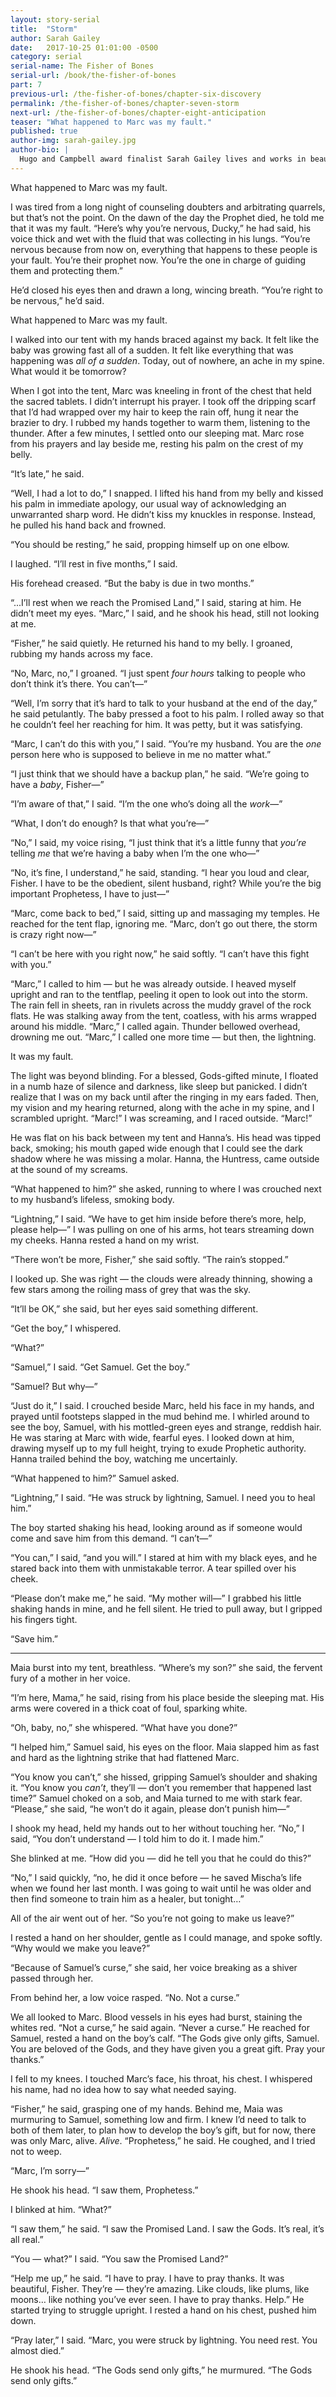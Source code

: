 ```yaml
---
layout: story-serial
title:  "Storm"
author: Sarah Gailey
date:   2017-10-25 01:01:00 -0500
category: serial
serial-name: The Fisher of Bones
serial-url: /book/the-fisher-of-bones
part: 7
previous-url: /the-fisher-of-bones/chapter-six-discovery
permalink: /the-fisher-of-bones/chapter-seven-storm
next-url: /the-fisher-of-bones/chapter-eight-anticipation
teaser: "What happened to Marc was my fault."
published: true
author-img: sarah-gailey.jpg
author-bio: |
  Hugo and Campbell award finalist Sarah Gailey lives and works in beautiful Portland, Oregon. Their nonfiction has been published by _Mashable_ and the _Boston Globe_, and their fiction has been published internationally. They are a regular contributor for _Tor.com_ and _Barnes & Noble_. You can find links to their work at [www.sarahgailey.com](http://www.sarahgailey.com). They tweet [@gaileyfrey](http://twitter.com/gaileyfrey).
---
```


What happened to Marc was my fault.

I was tired from a long night of counseling doubters and arbitrating quarrels, but that’s not the point. On the dawn of the day the Prophet died, he told me that it was my fault. “Here’s why you’re nervous, Ducky,” he had said, his voice thick and wet with the fluid that was collecting in his lungs. “You’re nervous because from now on, everything that happens to these people is your fault. You’re their prophet now. You’re the one in charge of guiding them and protecting them.”

He’d closed his eyes then and drawn a long, wincing breath. “You’re right to be nervous,” he’d said.

What happened to Marc was my fault.

I walked into our tent with my hands braced against my back. It felt like the baby was growing fast all of a sudden. It felt like everything that was happening was *all of a sudden*. Today, out of nowhere, an ache in my spine. What would it be tomorrow?

When I got into the tent, Marc was kneeling in front of the chest that held the sacred tablets. I didn’t interrupt his prayer. I took off the dripping scarf that I’d had wrapped over my hair to keep the rain off, hung it near the brazier to dry. I rubbed my hands together to warm them, listening to the thunder. After a few minutes, I settled onto our sleeping mat. Marc rose from his prayers and lay beside me, resting his palm on the crest of my belly.

“It’s late,” he said.

“Well, I had a lot to do,” I snapped. I lifted his hand from my belly and kissed his palm in immediate apology, our usual way of acknowledging an unwarranted sharp word. He didn’t kiss my knuckles in response. Instead, he pulled his hand back and frowned.

“You should be resting,” he said, propping himself up on one elbow.

I laughed. “I’ll rest in five months,” I said.

His forehead creased. “But the baby is due in two months.”

“...I’ll rest when we reach the Promised Land,” I said, staring at him. He didn’t meet my eyes. “Marc,” I said, and he shook his head, still not looking at me.

“Fisher,” he said quietly. He returned his hand to my belly. I groaned, rubbing my hands across my face.

“No, Marc, no,” I groaned. “I just spent *four hours* talking to people who don’t think it’s there. You can’t—”

“Well, I’m sorry that it’s hard to talk to your husband at the end of the day,” he said petulantly. The baby pressed a foot to his palm. I rolled away so that he couldn’t feel her reaching for him. It was petty, but it was satisfying.

“Marc, I can’t do this with you,” I said. “You’re my husband. You are the *one* person here who is supposed to believe in me no matter what.”

“I just think that we should have a backup plan,” he said. “We’re going to have a *baby*, Fisher—”

“I’m aware of that,” I said. “I’m the one who’s doing all the *work*—”

“What, I don’t do enough? Is that what you’re—”

“No,” I said, my voice rising, “I just think that it’s a little funny that *you’re* telling *me* that we’re having a baby when I’m the one who—”

“No, it’s fine, I understand,” he said, standing. “I hear you loud and clear, Fisher. I have to be the obedient, silent husband, right? While you’re the big important Prophetess, I have to just—”

“Marc, come back to bed,” I said, sitting up and massaging my temples. He reached for the tent flap, ignoring me. “Marc, don’t go out there, the storm is crazy right now—”

“I can’t be here with you right now,” he said softly. “I can’t have this fight with you.”

“Marc,” I called to him — but he was already outside. I heaved myself upright and ran to the tentflap, peeling it open to look out into the storm. The rain fell in sheets, ran in rivulets across the muddy gravel of the rock flats. He was stalking away from the tent, coatless, with his arms wrapped around his middle. “Marc,” I called again. Thunder bellowed overhead, drowning me out. “Marc,” I called one more time — but then, the lightning.

It was my fault.

The light was beyond blinding. For a blessed, Gods-gifted minute, I floated in a numb haze of silence and darkness, like sleep but panicked. I didn’t realize that I was on my back until after the ringing in my ears faded. Then, my vision and my hearing returned, along with the ache in my spine, and I scrambled upright. “Marc!” I was screaming, and I raced outside. “Marc!”

He was flat on his back between my tent and Hanna’s. His head was tipped back, smoking; his mouth gaped wide enough that I could see the dark shadow where he was missing a molar. Hanna, the Huntress, came outside at the sound of my screams.

“What happened to him?” she asked, running to where I was crouched next to my husband’s lifeless, smoking body.

“Lightning,” I said. “We have to get him inside before there’s more, help, please help—” I was pulling on one of his arms, hot tears streaming down my cheeks. Hanna rested a hand on my wrist.

“There won’t be more, Fisher,” she said softly. “The rain’s stopped.”

I looked up. She was right — the clouds were already thinning, showing a few stars among the roiling mass of grey that was the sky.

“It’ll be OK,” she said, but her eyes said something different.

“Get the boy,” I whispered.

“What?”

“Samuel,” I said. “Get Samuel. Get the boy.”

“Samuel? But why—”

“Just do it,” I said. I crouched beside Marc, held his face in my hands, and prayed until footsteps slapped in the mud behind me. I whirled around to see the boy, Samuel, with his mottled-green eyes and strange, reddish hair. He was staring at Marc with wide, fearful eyes. I looked down at him, drawing myself up to my full height, trying to exude Prophetic authority. Hanna trailed behind the boy, watching me uncertainly.

“What happened to him?” Samuel asked.

“Lightning,” I said. “He was struck by lightning, Samuel. I need you to heal him.”

The boy started shaking his head, looking around as if someone would come and save him from this demand. “I can’t—”

“You can,” I said, “and you will.” I stared at him with my black eyes, and he stared back into them with unmistakable terror. A tear spilled over his cheek.

“Please don’t make me,” he said. “My mother will—” I grabbed his little shaking hands in mine, and he fell silent. He tried to pull away, but I gripped his fingers tight.

“Save him.”

----

Maia burst into my tent, breathless. “Where’s my son?” she said, the fervent fury of a mother in her voice.

“I’m here, Mama,” he said, rising from his place beside the sleeping mat. His arms were covered in a thick coat of foul, sparking white.

“Oh, baby, no,” she whispered. “What have you done?”

“I helped him,” Samuel said, his eyes on the floor. Maia slapped him as fast and hard as the lightning strike that had flattened Marc.

“You know you can’t,” she hissed, gripping Samuel’s shoulder and shaking it. “You know you *can’t*, they’ll — don’t you remember that happened last time?” Samuel choked on a sob, and Maia turned to me with stark fear. “Please,” she said, “he won’t do it again, please don’t punish him—”

I shook my head, held my hands out to her without touching her. “No,” I said, “You don’t understand — I told him to do it. I made him.”

She blinked at me. “How did you — did he tell you that he could do this?”

“No,” I said quickly, “no, he did it once before — he saved Mischa’s life when we found her last month. I was going to wait until he was older and then find someone to train him as a healer, but tonight…”

All of the air went out of her. “So you’re not going to make us leave?”

I rested a hand on her shoulder, gentle as I could manage, and spoke softly. “Why would we make you leave?”

“Because of Samuel’s curse,” she said, her voice breaking as a shiver passed through her.

From behind her, a low voice rasped. “No. Not a curse.”

We all looked to Marc. Blood vessels in his eyes had burst, staining the whites red. “Not a curse,” he said again. “Never a curse.” He reached for Samuel, rested a hand on the boy’s calf. “The Gods give only gifts, Samuel. You are beloved of the Gods, and they have given you a great gift. Pray your thanks.”

I fell to my knees. I touched Marc’s face, his throat, his chest. I whispered his name, had no idea how to say what needed saying.

“Fisher,” he said, grasping one of my hands. Behind me, Maia was murmuring to Samuel, something low and firm. I knew I’d need to talk to both of them later, to plan how to develop the boy’s gift, but for now, there was only Marc, alive. *Alive*. “Prophetess,” he said. He coughed, and I tried not to weep.

“Marc, I’m sorry—”

He shook his head. “I saw them, Prophetess.”

I blinked at him. “What?”

“I saw them,” he said. “I saw the Promised Land. I saw the Gods. It’s real, it’s all real.”

“You — what?” I said. “You saw the Promised Land?”

“Help me up,” he said. “I have to pray. I have to pray thanks. It was beautiful, Fisher. They’re — they’re amazing. Like clouds, like plums, like moons… like nothing you’ve ever seen. I have to pray thanks. Help.” He started trying to struggle upright. I rested a hand on his chest, pushed him down.

“Pray later,” I said. “Marc, you were struck by lightning. You need rest. You almost died.”

He shook his head. “The Gods send only gifts,” he murmured. “The Gods send only gifts.”
